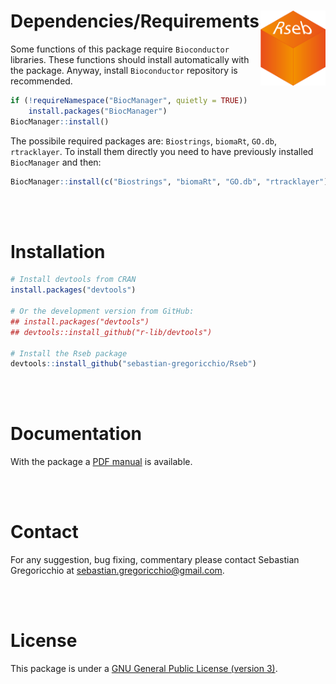 # Dependencies/Requirements <img src="Rseb_logo.svg" align="right" height = 120/>
Some functions of this package require `Bioconductor` libraries. These functions should install automatically with the package. Anyway, install `Bioconductor` repository is recommended. 

```r
if (!requireNamespace("BiocManager", quietly = TRUE))
    install.packages("BiocManager")
BiocManager::install()
```

The possibile required packages are: `Biostrings`, `biomaRt`, `GO.db`, `rtracklayer`.
To install them directly you need to have previously installed `BiocManager` and then:

```r
BiocManager::install(c("Biostrings", "biomaRt", "GO.db", "rtracklayer"))
```

<br/><br/>
# Installation
```r
# Install devtools from CRAN
install.packages("devtools")

# Or the development version from GitHub:
## install.packages("devtools")
## devtools::install_github("r-lib/devtools")

# Install the Rseb package
devtools::install_github("sebastian-gregoricchio/Rseb")
```

<br/><br/>
# Documentation
With the package a [PDF manual](https://sebastian-gregoricchio.github.io/Rseb/Rseb_0.1.0_manual.pdf) is available.

<br/><br/>
# Contact
For any suggestion, bug fixing, commentary please contact Sebastian Gregoricchio at [sebastian.gregoricchio@gmail.com](mailto:sebastian.gregoricchio@gmail.com).

<br/><br/>
# License
This package is under a [GNU General Public License (version 3)](https://github.com/sebastian-gregoricchio/Rseb/blob/main/LICENSE.md/LICENSE.md).
